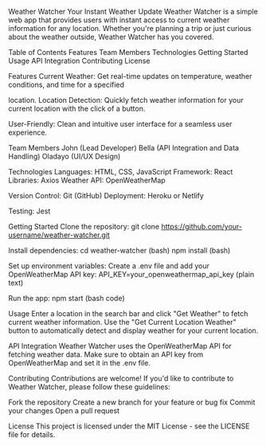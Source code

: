 Weather Watcher
Your Instant Weather Update
Weather Watcher is a simple web app that provides users with instant access to current weather information for any location. Whether you're planning a trip or just curious about the weather outside, Weather Watcher has you covered.

Table of Contents
Features
Team Members
Technologies
Getting Started
Usage
API Integration
Contributing
License

Features
Current Weather: Get real-time updates on temperature, weather conditions, and time for a specified 

location.
Location Detection: Quickly fetch weather information for your current location with the click of a button.

User-Friendly: Clean and intuitive user interface for a seamless user experience.

Team Members
John (Lead Developer)
Bella (API Integration and Data Handling)
Oladayo (UI/UX Design)

Technologies
Languages: HTML, CSS, JavaScript
Framework: React
Libraries: Axios
Weather API: OpenWeatherMap

Version Control: Git (GitHub)
Deployment: Heroku or Netlify


Testing: Jest

Getting Started
Clone the repository:
git clone https://github.com/your-username/weather-watcher.git

Install dependencies:
cd weather-watcher (bash)
npm install  (bash)

Set up environment variables:
Create a .env file and add your OpenWeatherMap API key:
API_KEY=your_openweathermap_api_key (plain text)

Run the app:
npm start (bash code)

Usage
Enter a location in the search bar and click "Get Weather" to fetch current weather information.
Use the "Get Current Location Weather" button to automatically detect and display weather for your current location.

API Integration
Weather Watcher uses the OpenWeatherMap API for fetching weather data. Make sure to obtain an API key from OpenWeatherMap and set it in the .env file.

Contributing
Contributions are welcome! If you'd like to contribute to Weather Watcher, please follow these guidelines:

Fork the repository
Create a new branch for your feature or bug fix
Commit your changes
Open a pull request

License
This project is licensed under the MIT License - see the LICENSE file for details.

